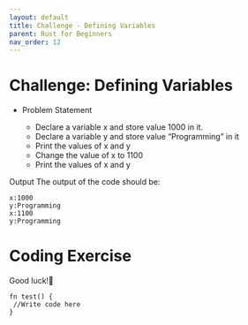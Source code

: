 ```yaml
---
layout: default
title: Challenge - Defining Variables
parent: Rust for Beginners
nav_order: 12
---
```



# Challenge: Defining Variables

- Problem Statement 

   - Declare a variable x and store value 1000 in it.
   - Declare a variable y and store value “Programming” in it
   - Print the values of x and y
   - Change the value of x to 1100
   - Print the values of x and y

Output 
The output of the code should be:

```
x:1000
y:Programming
x:1100
y:Programming

```
# Coding Exercise 
Good luck!🤞

```
fn test() {
 //Write code here
}
```
